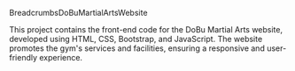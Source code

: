 BreadcrumbsDoBuMartialArtsWebsite

This project contains the front-end code for the DoBu Martial Arts website, developed using HTML, CSS, Bootstrap, and JavaScript. The website promotes the gym's services and facilities, ensuring a responsive and user-friendly experience.
